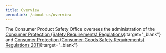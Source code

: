 ```yaml
---
title: Overview
permalink: /about-us/overview
---
```

The Consumer Product Safety Office oversees the administration of the [Consumer Protection (Safety Requirements) Regulations](https://sso.agc.gov.sg/SL/CPTDSRA1975-RG1?DocDate=20181010&ValidDate=20181011){:target="_blank"} and [Consumer Protection (Consumer Goods Safety Requirements) Regulations 2011](https://sso.agc.gov.sg/SL/CPTDSRA1975-S113-2011){:target="_blank"}
